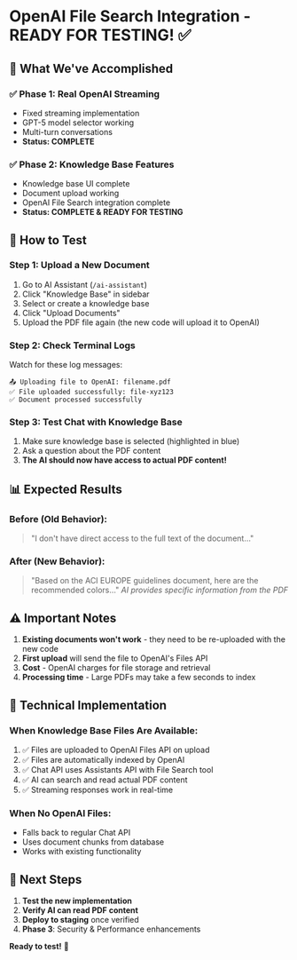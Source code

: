 # OpenAI File Search Integration - READY FOR TESTING! ✅

## 🎉 **What We've Accomplished**

### **✅ Phase 1: Real OpenAI Streaming** 
- Fixed streaming implementation
- GPT-5 model selector working
- Multi-turn conversations
- **Status: COMPLETE**

### **✅ Phase 2: Knowledge Base Features**
- Knowledge base UI complete
- Document upload working
- OpenAI File Search integration complete
- **Status: COMPLETE & READY FOR TESTING**

## 🚀 **How to Test**

### **Step 1: Upload a New Document**
1. Go to AI Assistant (`/ai-assistant`)
2. Click "Knowledge Base" in sidebar
3. Select or create a knowledge base
4. Click "Upload Documents"
5. Upload the PDF file again (the new code will upload it to OpenAI)

### **Step 2: Check Terminal Logs**
Watch for these log messages:
```
📤 Uploading file to OpenAI: filename.pdf
✅ File uploaded successfully: file-xyz123
✅ Document processed successfully
```

### **Step 3: Test Chat with Knowledge Base**
1. Make sure knowledge base is selected (highlighted in blue)
2. Ask a question about the PDF content
3. **The AI should now have access to actual PDF content!**

## 📊 **Expected Results**

### **Before (Old Behavior):**
> "I don't have direct access to the full text of the document..."

### **After (New Behavior):**
> "Based on the ACI EUROPE guidelines document, here are the recommended colors..."
> *AI provides specific information from the PDF*

## ⚠️ **Important Notes**

1. **Existing documents won't work** - they need to be re-uploaded with the new code
2. **First upload** will send the file to OpenAI's Files API
3. **Cost** - OpenAI charges for file storage and retrieval
4. **Processing time** - Large PDFs may take a few seconds to index

## 🔧 **Technical Implementation**

### **When Knowledge Base Files Are Available:**
1. ✅ Files are uploaded to OpenAI Files API on upload
2. ✅ Files are automatically indexed by OpenAI
3. ✅ Chat API uses Assistants API with File Search tool
4. ✅ AI can search and read actual PDF content
5. ✅ Streaming responses work in real-time

### **When No OpenAI Files:**
- Falls back to regular Chat API
- Uses document chunks from database
- Works with existing functionality

## 📝 **Next Steps**

1. **Test the new implementation**
2. **Verify AI can read PDF content**
3. **Deploy to staging** once verified
4. **Phase 3**: Security & Performance enhancements

**Ready to test!** 🎯
